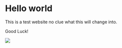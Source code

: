 <h1>Hello world</h1>
<p>This is a test website no clue what this will change into.</p>
<p>Good Luck!</p>
<img src = "file:///Users/garrettintech/Documents/Pictures/ForClass1.jpeg"></img>
